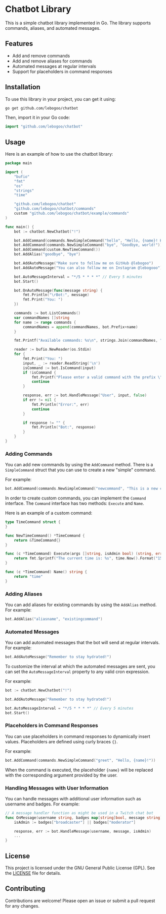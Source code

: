 # Chatbot Library

This is a simple chatbot library implemented in Go. The library supports commands, aliases, and automated messages.

## Features

- Add and remove commands
- Add and remove aliases for commands
- Automated messages at regular intervals
- Support for placeholders in command responses

## Installation

To use this library in your project, you can get it using:

```sh
go get github.com/lebogoo/chatbot
```

Then, import it in your Go code:

```go
import "github.com/lebogoo/chatbot"
```

## Usage

Here is an example of how to use the chatbot library:

```go
package main

import (
    "bufio"
    "fmt"
    "os"
    "strings"
    "time"

    "github.com/lebogoo/chatbot"
    "github.com/lebogoo/chatbot/commands"
    custom "github.com/lebogoo/chatbot/example/commands"
)

func main() {
    bot := chatbot.NewChatbot("!")

    bot.AddCommand(commands.NewSimpleCommand("hello", "Hello, {name}! How are you today, {name2}?"))
    bot.AddCommand(commands.NewSimpleCommand("bye", "Goodbye, world!"))
    bot.AddCommand(custom.NewTimeCommand())
    bot.AddAlias("goodbye", "bye")

    bot.AddAutoMessage("Make sure to follow me on GitHub @lebogoo")
    bot.AddAutoMessage("You can also follow me on Instagram @lebogooo")

    bot.AutoMessageInterval = "*/5 * * * *" // Every 5 minutes
    bot.Start()

    bot.OnAutoMessage(func(message string) {
        fmt.Println("\rBot:", message)
        fmt.Print("You: ")
    })

    commands := bot.ListCommands()
    var commandNames []string
    for name := range commands {
        commandNames = append(commandNames, bot.Prefix+name)
    }

    fmt.Printf("Available commands: %s\n", strings.Join(commandNames, ", "))

    reader := bufio.NewReader(os.Stdin)
    for {
        fmt.Print("You: ")
        input, _ := reader.ReadString('\n')
        isCommand := bot.IsCommand(input)
        if !isCommand {
            fmt.Printf("Please enter a valid command with the prefix \"%s\"\n", bot.Prefix)
            continue
        }

        response, err := bot.HandleMessage("User", input, false)
        if err != nil {
            fmt.Println("Error:", err)
            continue
        }

        if response != "" {
            fmt.Println("Bot:", response)
        }
    }
}
```

### Adding Commands

You can add new commands by using the `AddCommand` method.
There is a `SimpleCommand` struct that you can use to create a new "simple" command.

For example:

```go
bot.AddCommand(commands.NewSimpleCommand("newcommand", "This is a new command!"))
```

In order to create custom commands, you can implement the `Command` interface.
The `Command` interface has two methods: `Execute` and `Name`.

Here is an example of a custom command:

```go
type TimeCommand struct {
}

func NewTimeCommand() *TimeCommand {
	return &TimeCommand{}
}

func (c *TimeCommand) Execute(args []string, isAdmin bool) (string, error) {
	return fmt.Sprintf("The current time is: %s", time.Now().Format("15:04:05")), nil
}

func (c *TimeCommand) Name() string {
	return "time"
}
```

### Adding Aliases

You can add aliases for existing commands by using the `AddAlias` method. For example:

```go
bot.AddAlias("aliasname", "existingcommand")
```

### Automated Messages

You can add automated messages that the bot will send at regular intervals. For example:

```go
bot.AddAutoMessage("Remember to stay hydrated!")
```

To customize the interval at which the automated messages are sent, you can set the `AutoMessageInterval` property to any valid cron expression.

For example:

```go
bot := chatbot.NewChatbot("!")

bot.AddAutoMessage("Remember to stay hydrated!")

bot.AutoMessageInterval = "*/5 * * * *" // Every 5 minutes
bot.Start()
```

### Placeholders in Command Responses

You can use placeholders in command responses to dynamically insert values. Placeholders are defined using curly braces `{}`.

For example:

```go
bot.AddCommand(commands.NewSimpleCommand("greet", "Hello, {name}!"))
```

When the command is executed, the placeholder `{name}` will be replaced with the corresponding argument provided by the user.

### Handling Messages with User Information

You can handle messages with additional user information such as username and badges. For example:

```go
// A message handler function as might be used in a Twitch chat bot
func OnMessage(username string, badges map[string]bool, message string) {
    isAdmin := badges["broadcaster"] || badges["moderator"]

    response, err := bot.HandleMessage(username, message, isAdmin)
    ...
}
```

## License

This project is licensed under the GNU General Public License (GPL). See the [LICENSE](LICENSE) file for details.

## Contributing

Contributions are welcome! Please open an issue or submit a pull request for any changes.
